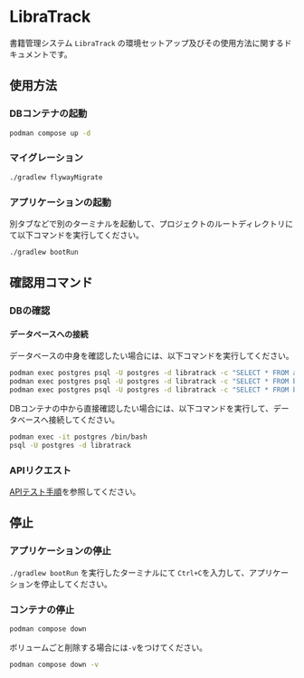 # LibraTrack

書籍管理システム `LibraTrack` の環境セットアップ及びその使用方法に関するドキュメントです。

## 使用方法

### DBコンテナの起動

```bash
podman compose up -d
```

### マイグレーション

```bash
./gradlew flywayMigrate
```

### アプリケーションの起動

別タブなどで別のターミナルを起動して、プロジェクトのルートディレクトリにて以下コマンドを実行してください。

```bash
./gradlew bootRun
```

## 確認用コマンド

### DBの確認

#### データベースへの接続

データベースの中身を確認したい場合には、以下コマンドを実行してください。

```bash
podman exec postgres psql -U postgres -d libratrack -c "SELECT * FROM authors;"
podman exec postgres psql -U postgres -d libratrack -c "SELECT * FROM books;"
podman exec postgres psql -U postgres -d libratrack -c "SELECT * FROM book_authors;"
```

DBコンテナの中から直接確認したい場合には、以下コマンドを実行して、データベースへ接続してください。

```bash
podman exec -it postgres /bin/bash
psql -U postgres -d libratrack
```

### APIリクエスト

[APIテスト手順](./api_test_guide.md)を参照してください。


## 停止

### アプリケーションの停止

`./gradlew bootRun` を実行したターミナルにて `Ctrl+C`を入力して、アプリケーションを停止してください。

### コンテナの停止

```bash
podman compose down
```

ボリュームごと削除する場合には`-v`をつけてください。

```bash
podman compose down -v
```


